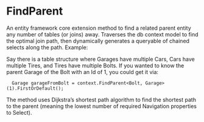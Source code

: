 # FindParent
An entity framework core extension method to find a related parent entity any number of  tables (or joins) away.
Traverses the db context model to find the optimal join path, then dynamically generates a queryable of chained selects along the path.
Example:

Say there is a table structure where Garages have multiple Cars, Cars have multiple Tires, and Tires have multiple Bolts.
If you wanted to know the parent Garage of the Bolt with an Id of 1, you could get it via:

```
  Garage garageFromBolt = context.FindParent<Bolt, Garage>(1).FirstOrDefault();
```

The method uses Dijkstra’s shortest path algorithm to find the shortest path to the parent
(meaning the lowest number of required Navigation properties to Select).